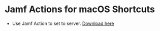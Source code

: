 # Jamf Actions for macOS Shortcuts

- Use Jamf Action to set to server. [Download here](https://trusted.jamf.com/concepts/docs/jamf-actions)